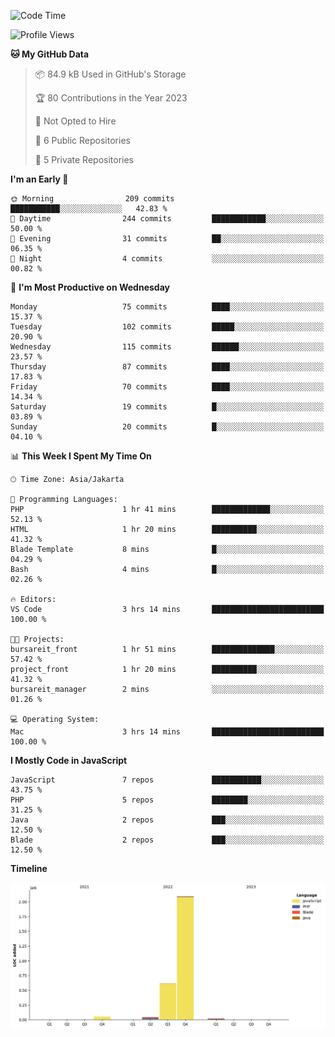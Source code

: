 <!--START_SECTION:waka-->
![Code Time](http://img.shields.io/badge/Code%20Time-6%20hrs%2042%20mins-blue)

![Profile Views](http://img.shields.io/badge/Profile%20Views-0-blue)

**🐱 My GitHub Data** 

> 📦 84.9 kB Used in GitHub's Storage 
 > 
> 🏆 80 Contributions in the Year 2023
 > 
> 🚫 Not Opted to Hire
 > 
> 📜 6 Public Repositories 
 > 
> 🔑 5 Private Repositories 
 > 
**I'm an Early 🐤** 

```text
🌞 Morning                209 commits         ███████████░░░░░░░░░░░░░░   42.83 % 
🌆 Daytime                244 commits         ████████████░░░░░░░░░░░░░   50.00 % 
🌃 Evening                31 commits          ██░░░░░░░░░░░░░░░░░░░░░░░   06.35 % 
🌙 Night                  4 commits           ░░░░░░░░░░░░░░░░░░░░░░░░░   00.82 % 
```
📅 **I'm Most Productive on Wednesday** 

```text
Monday                   75 commits          ████░░░░░░░░░░░░░░░░░░░░░   15.37 % 
Tuesday                  102 commits         █████░░░░░░░░░░░░░░░░░░░░   20.90 % 
Wednesday                115 commits         ██████░░░░░░░░░░░░░░░░░░░   23.57 % 
Thursday                 87 commits          ████░░░░░░░░░░░░░░░░░░░░░   17.83 % 
Friday                   70 commits          ████░░░░░░░░░░░░░░░░░░░░░   14.34 % 
Saturday                 19 commits          █░░░░░░░░░░░░░░░░░░░░░░░░   03.89 % 
Sunday                   20 commits          █░░░░░░░░░░░░░░░░░░░░░░░░   04.10 % 
```


📊 **This Week I Spent My Time On** 

```text
🕑︎ Time Zone: Asia/Jakarta

💬 Programming Languages: 
PHP                      1 hr 41 mins        █████████████░░░░░░░░░░░░   52.13 % 
HTML                     1 hr 20 mins        ██████████░░░░░░░░░░░░░░░   41.32 % 
Blade Template           8 mins              █░░░░░░░░░░░░░░░░░░░░░░░░   04.29 % 
Bash                     4 mins              █░░░░░░░░░░░░░░░░░░░░░░░░   02.26 % 

🔥 Editors: 
VS Code                  3 hrs 14 mins       █████████████████████████   100.00 % 

🐱‍💻 Projects: 
bursareit_front          1 hr 51 mins        ██████████████░░░░░░░░░░░   57.42 % 
project_front            1 hr 20 mins        ██████████░░░░░░░░░░░░░░░   41.32 % 
bursareit_manager        2 mins              ░░░░░░░░░░░░░░░░░░░░░░░░░   01.26 % 

💻 Operating System: 
Mac                      3 hrs 14 mins       █████████████████████████   100.00 % 
```

**I Mostly Code in JavaScript** 

```text
JavaScript               7 repos             ███████████░░░░░░░░░░░░░░   43.75 % 
PHP                      5 repos             ████████░░░░░░░░░░░░░░░░░   31.25 % 
Java                     2 repos             ███░░░░░░░░░░░░░░░░░░░░░░   12.50 % 
Blade                    2 repos             ███░░░░░░░░░░░░░░░░░░░░░░   12.50 % 
```



**Timeline**

![Lines of Code chart](https://raw.githubusercontent.com/brstreet2/brstreet2/main/assets/bar_graph.png)


<!--END_SECTION:waka-->
